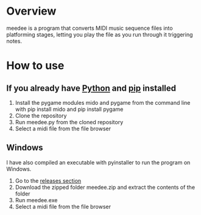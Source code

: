 # Overview
meedee is a program that converts MIDI music sequence files into platforming stages, letting you play the file as you run through it triggering notes.

# How to use
## If you already have [Python](https://www.python.org/) and [pip](https://pypi.org/project/pip/) installed
1. Install the pygame modules mido and pygame from the command line with pip install mido and pip install pygame
1. Clone the repository 
1. Run meedee.py from the cloned repository
1. Select a midi file from the file browser
## Windows
I have also compiled an executable with pyinstaller to run the program on Windows. 
1. Go to the [releases section](https://github.com/Hadddock/meedee/releases)
1. Download the zipped folder meedee.zip and extract the contents of the folder
1. Run meedee.exe
1. Select a midi file from the file browser

